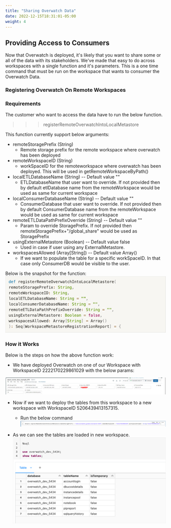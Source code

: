 ```yaml
---
title: "Sharing Overwatch Data"
date: 2022-12-15T18:31:01-05:00
weight: 4
---
```


## Providing Access to Consumers
Now that Overwatch is deployed, it's likely that you want to share some or all of the data with its stakeholders.
We've made that easy to do across workspaces with a single function and it's parameters. This is a one time command 
that must be run on the workspace that wants to consumer the Overwatch Data.

### Registering Overwatch On Remote Workspaces

### Requirements

The customer who want to access the data have to run the below function.
>>> registerRemoteOverwatchIntoLocalMetastore

This function currently support below arguments:
* remoteStoragePrefix (String)
  * Remote storage prefix for the remote workspace where overwatch has been deployed
* remoteWorkspaceID (String)
  * workSpaceID for the remoteworkspace where overwatch has been deployed. This will be used in getRemoteWorkspaceByPath()
* localETLDatabaseName (String) -- Default value "" 
  * ETLDatabaseName that user want to override. If not provided then by default etlDatabase name from the remoteWorkspace would be used as same for current workspace
* localConsumerDatabaseName (String) -- Default value "" 
  * ConsumerDatabase that user want to override. If not provided then by default ConsumerDatabase name from the remoteWorkspace would be used as same for current workspace
* remoteETLDataPathPrefixOverride (String) -- Default value ""
  * Param to override StoragePrefix. If not provided then remoteStoragePrefix+"/global_share" would be used as StoragePrefix                                  
* usingExternalMetastore (Boolean) -- Default value false 
  * Used in case if user using any ExternalMetastore.
* workspacesAllowed (Array[String]) -- Default value Array()
  * If we want to populate the table for a specific workSpaceID. In that case only ConsumerDB would be visible to the user.

Below is the snapshot for the function:
![OverwatchSharing](/assets/OverwatchSharing.jpg)

### How it Works
Below is the steps on how the above function work:
* We have deployed Overwatch on one of our Workspace with WorkspaceID 2222170229861029 with the below params:
  
![Runner](/assets/Runner.jpg)

* Now if we want to deploy the tables from this workspace to a new workspace with WorkspaceID 5206439413157315.
  * Run the below command
![Function](/assets/Function.jpg)

* As we can see the tables are loaded in new workspace.
![Tables](/assets/Tables.jpg)
